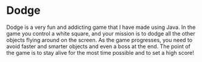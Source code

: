 # Dodge
Dodge is a very fun and addicting game that I have made using Java. In the game you control a white square, and your mission is to dodge all the other objects flying around on the screen. As the game progresses, you need to avoid faster and smarter objects and even a boss at the end. The point of the game is to stay alive for the most time possible and to set a high score!
